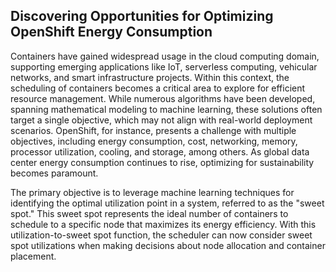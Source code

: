 
## Discovering Opportunities for Optimizing OpenShift Energy Consumption

Containers have gained widespread usage in the cloud computing domain, supporting emerging applications like IoT, serverless computing, vehicular networks, and smart infrastructure projects.
Within this context, the scheduling of containers becomes a critical area to explore for efficient resource management. While numerous algorithms have been developed, spanning mathematical modeling to machine learning, 
these solutions often target a single objective, which may not align with real-world deployment scenarios. OpenShift, for instance, presents a challenge with multiple objectives, including energy consumption, cost, networking, 
memory, processor utilization, cooling, and storage, among others. As global data center energy consumption continues to rise, optimizing for sustainability becomes paramount.

The primary objective is to leverage machine learning techniques for identifying the optimal utilization point in a system, referred to as the "sweet spot." This sweet spot represents the ideal number of containers to schedule to a specific node that maximizes its energy efficiency. With this utilization-to-sweet spot function, the scheduler can now consider sweet spot utilizations when making decisions about node allocation and container placement.
<!---
SustainableOpenShift/SustainableOpenShift is a ✨ special ✨ repository because its `README.md` (this file) appears on your GitHub profile.
You can click the Preview link to take a look at your changes.
--->
